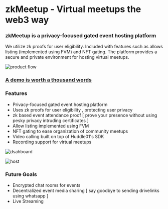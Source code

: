 # zkMeetup - Virtual meetups the web3 way

### zkMeetup is a privacy-focused gated event hosting platform 

We utilize zk proofs for user eligibility. Included with features such as allows listing (implemented using FVM) and NFT gating. The platform provides a secure and private environment for hosting virtual meetups.

![product flow](https://github.com/lakshya-dhariwal/zkMeetups/assets/57823363/ad9c3b6b-a5ac-4ebe-b190-e20f67d98b7b)

### [A demo is worth a thousand words](https://vimeo.com/823836652)


### Features
- Privacy-focused gated event hosting platform
- Uses zk proofs for user eligibility , protecting user privacy
- zk based event attendance proof [ prove your presence without using pesky privacy intruding certificates ]
- Allow listing implemented using FVM 
- NFT gating to ease organization of community meetups
- Video calling built on top of Huddle01's SDK
- Recording support for virtual meetups

![dsahboard](https://github.com/lakshya-dhariwal/zkMeetups/assets/57823363/505fe2da-8473-4a09-8df1-1aad26f5bca1)

![host](https://github.com/lakshya-dhariwal/zkMeetups/assets/57823363/364c5b11-2d98-4642-9a37-ced9b60c4cae)


### Future Goals
- Encrypted chat rooms for events
- Decentralized event media sharing [ say goodbye to sending drivelinks using whatsapp ]
- Live Streaming
